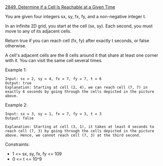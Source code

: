 [2849. Determine if a Cell Is Reachable at a Given Time](https://leetcode.com/problems/determine-if-a-cell-is-reachable-at-a-given-time/description/?envType=daily-question&envId=2023-11-08)

You are given four integers sx, sy, fx, fy, and a non-negative integer t.

In an infinite 2D grid, you start at the cell (sx, sy). Each second, you must move to any of its adjacent cells.

Return true if you can reach cell (fx, fy) after exactly t seconds, or false otherwise.

A cell's adjacent cells are the 8 cells around it that share at least one corner with it. You can visit the same cell several times.

 

Example 1:

	Input: sx = 2, sy = 4, fx = 7, fy = 7, t = 6
	Output: true
	Explanation: Starting at cell (2, 4), we can reach cell (7, 7) in exactly 6 seconds by going through the cells depicted in the picture above. 


Example 2:

	Input: sx = 3, sy = 1, fx = 7, fy = 3, t = 3
	Output: false
	
	Explanation: Starting at cell (3, 1), it takes at least 4 seconds to reach cell (7, 3) by going through the cells depicted in the picture above. Hence, we cannot reach cell (7, 3) at the third second.
 

Constraints:

* 1 <= sx, sy, fx, fy <= 109
* 0 <= t <= 10^9
